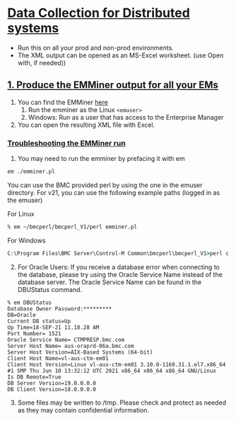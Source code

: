 # [Data Collection for Distributed systems]()

- Run this on all your prod and non-prod environments.
- The XML output can be opened as an MS-Excel worksheet. (use Open with, if needed))

## [1.     Produce the **EMMiner** output for all your EMs]()

1. You can find the EMMiner [here](emminer.pl)
   1. Run the emminer as the Linux `<emuser>`
   2. Windows: Run as a user that has access to the Enterprise Manager
2. You can open the resulting XML file with Excel.

### [Troubleshooting the EMMiner run]()

1. You may need to run the emminer by prefacing it with em

```bash
em ./emminer.pl
```

You can use the BMC provided perl by using the one in the emuser directory. For v21, you can use the following example paths (logged in as the emuser)

For Linux

```bash
% em ~/bmcperl/bmcperl_V1/perl emminer.pl
```

For Windows

```cmd
C:\Program Files\BMC Server\Control-M Common\bmcperl\bmcperl_V1>perl c:\Users\dcompane1\Documents\emminer2.08.pl
```

2. For Oracle Users: If you receive a database error when connecting to the database, please try using the Oracle Service Name instead of  the database server. The Oracle Service Name can be found in the DBUStatus command.

```vim
% em DBUStatus
Database Owner Password:*********
DB=Oracle
Current DB status=Up
Up Time=18-SEP-21 11.18.28 AM
Port Number= 1521
Oracle Service Name= CTMPRESP.bmc.com
Server Host Name= aus-oraprd-06a.bmc.com
Server Host Version=AIX-Based Systems (64-bit)
Client Host Name=vl-aus-ctm-em01
Client Host Version=Linux vl-aus-ctm-em01 3.10.0-1160.31.1.el7.x86_64 #1 SMP Thu Jun 10 13:32:12 UTC 2021 x86_64 x86_64 x86_64 GNU/Linux
Is DB Remote=True
DB Server Version=19.0.0.0.0
DB Client Version=18.0.0.0.0
```

3. Some files may be written to /tmp. Please check and protect as needed as they may contain confidential information.
